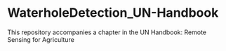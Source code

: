 # WaterholeDetection_UN-Handbook
This repository accompanies a chapter in the UN Handbook: Remote Sensing for Agriculture
